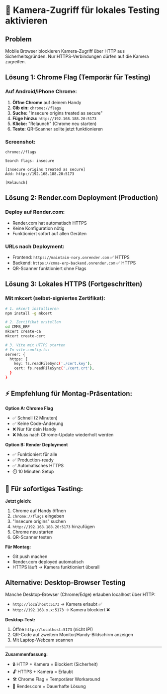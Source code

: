 # 📱 Kamera-Zugriff für lokales Testing aktivieren

## Problem

Mobile Browser blockieren Kamera-Zugriff über HTTP aus Sicherheitsgründen.
Nur HTTPS-Verbindungen dürfen auf die Kamera zugreifen.

## Lösung 1: Chrome Flag (Temporär für Testing)

### Auf Android/iPhone Chrome:

1. **Öffne Chrome** auf deinem Handy
2. **Gib ein:** `chrome://flags`
3. **Suche:** "Insecure origins treated as secure"
4. **Füge hinzu:** `http://192.168.188.20:5173`
5. **Klicke:** "Relaunch" (Chrome neu starten)
6. **Teste:** QR-Scanner sollte jetzt funktionieren

### Screenshot:

```
chrome://flags

Search flags: insecure

[Insecure origins treated as secure]
Add: http://192.168.188.20:5173

[Relaunch]
```

## Lösung 2: Render.com Deployment (Production)

### Deploy auf Render.com:

- Render.com hat automatisch HTTPS
- Keine Konfiguration nötig
- Funktioniert sofort auf allen Geräten

### URLs nach Deployment:

- Frontend: `https://maintain-nory.onrender.com` ✅ HTTPS
- Backend: `https://cmms-erp-backend.onrender.com` ✅ HTTPS
- QR-Scanner funktioniert ohne Flags

## Lösung 3: Lokales HTTPS (Fortgeschritten)

### Mit mkcert (selbst-signiertes Zertifikat):

```bash
# 1. mkcert installieren
npm install -g mkcert

# 2. Zertifikat erstellen
cd CMMS_ERP
mkcert create-ca
mkcert create-cert

# 3. Vite mit HTTPS starten
# In vite.config.ts:
server: {
  https: {
    key: fs.readFileSync('./cert.key'),
    cert: fs.readFileSync('./cert.crt'),
  }
}
```

## ⚡ Empfehlung für Montag-Präsentation:

**Option A: Chrome Flag**

- ✅ Schnell (2 Minuten)
- ✅ Keine Code-Änderung
- ❌ Nur für dein Handy
- ❌ Muss nach Chrome-Update wiederholt werden

**Option B: Render Deployment**

- ✅ Funktioniert für alle
- ✅ Production-ready
- ✅ Automatisches HTTPS
- ⏱️ 10 Minuten Setup

## 🎯 Für sofortiges Testing:

**Jetzt gleich:**

1. Chrome auf Handy öffnen
2. `chrome://flags` eingeben
3. "Insecure origins" suchen
4. `http://192.168.188.20:5173` hinzufügen
5. Chrome neu starten
6. QR-Scanner testen

**Für Montag:**

- Git push machen
- Render.com deployed automatisch
- HTTPS läuft → Kamera funktioniert überall

## Alternative: Desktop-Browser Testing

Manche Desktop-Browser (Chrome/Edge) erlauben localhost über HTTP:

- `http://localhost:5173` → Kamera erlaubt ✅
- `http://192.168.x.x:5173` → Kamera blockiert ❌

**Desktop-Test:**

1. Öffne `http://localhost:5173` (nicht IP!)
2. QR-Code auf zweitem Monitor/Handy-Bildschirm anzeigen
3. Mit Laptop-Webcam scannen

---

**Zusammenfassung:**

- 🔒 HTTP + Kamera = Blockiert (Sicherheit)
- 🔓 HTTPS + Kamera = Erlaubt
- 🛠️ Chrome Flag = Temporärer Workaround
- 🚀 Render.com = Dauerhafte Lösung
